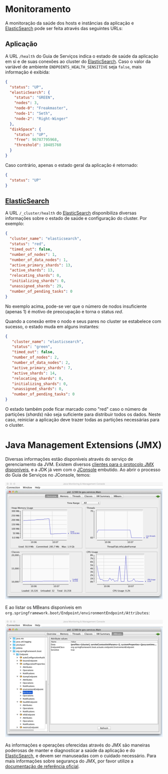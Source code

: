 # Monitoramento

A monitoração da saúde dos hosts e instâncias da aplicação e [ElasticSearch] pode ser feita através das seguintes URLs:

## Aplicação

A URL `/health` do Guia de Serviços indica o estado de saúde da aplicação em si e de suas conexões ao cluster do [ElasticSearch]. Caso o valor da variável de ambiente `ENDPOINTS_HEALTH_SENSITIVE` seja `false`, mais informação é exibida:

```json
{
  "status": "UP",
  "elasticSearch": {
    "status": "GREEN",
    "nodes": 3,
    "node-0": "Freakmaster",
    "node-1": "Seth",
    "node-2": "Right-Winger"
  },
  "diskSpace": {
    "status": "UP",
    "free": 96787795968,
    "threshold": 10485760
  }
}
```

Caso contrário, apenas o estado geral da aplicação é retornado:

```json
{
  "status": "UP"
}
```

## [ElasticSearch]

A URL `/_cluster/health` do [ElasticSearch] disponibiliza diversas informações sobre o estado de saúde e configuração do cluster. Por exemplo:

```json
{
  "cluster_name": "elasticsearch",
  "status": "red",
  "timed_out": false,
  "number_of_nodes": 1,
  "number_of_data_nodes": 1,
  "active_primary_shards": 13,
  "active_shards": 13,
  "relocating_shards": 0,
  "initializing_shards": 0,
  "unassigned_shards": 29,
  "number_of_pending_tasks": 0
}
```

No exemplo acima, pode-se ver que o número de nodos insuficiente (apenas 1) é motivo de preocupação e torna o status *red*.

Quando a conexão entre o nodo e seus pares no cluster se estabelece com sucesso, o estado muda em alguns instantes:

```json
{
   "cluster_name": "elasticsearch",
   "status": "green",
   "timed_out": false,
   "number_of_nodes": 2,
   "number_of_data_nodes": 2,
   "active_primary_shards": 7,
   "active_shards": 14,
   "relocating_shards": 0,
   "initializing_shards": 0,
   "unassigned_shards": 0,
   "number_of_pending_tasks": 0
}
```

O estado também pode ficar marcado como "red" caso o número de partições (_shards_) não seja suficiente para distribuir todos os dados. Neste caso, reiniciar a aplicação deve trazer todas as partições necessárias para o cluster.

# Java Management Extensions (JMX)

Diversas informações estão disponíveis através do serviço de gerenciamento da JVM. Existem diversos [clientes para o protocolo JMX disponíveis](http://java-source.net/open-source/jmx), e a JDK já vem com o [JConsole](http://docs.oracle.com/javase/7/docs/technotes/guides/management/jconsole.html) embutido. Ao abrir o processo do Guia de Serviços no JConsole, temos:

![JConsole: Overview](/desenvolvimento/jconsole-overview.png)

E ao listar os MBeans disponíveis em `org.springframework.boot/Endpoint/environmentEndpoint/Attributes`:

![JConsole: Environments](/desenvolvimento/jconsole-environment.png)

As informações e operações oferecidas através do JMX são maneiras poderosas de manter e diagnosticar a saúde da aplicação e do [ElasticSearch], e devem ser manuseadas com o cuidado necessário. Para mais informações sobre segurança do JMX, por favor utilize a [documentação de referência oficial](http://docs.oracle.com/javase/8/docs/technotes/guides/management/agent.html).

[ElasticSearch]:/desenvolvimento/elasticsearch.md